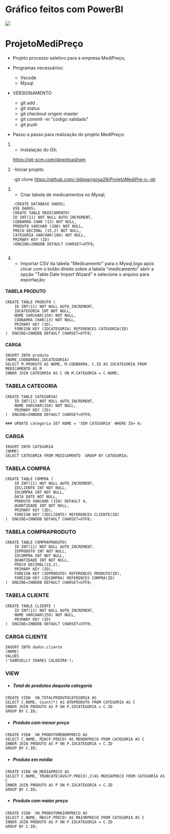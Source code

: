 # Gráfico feitos com PowerBI  
![](https://raw.githubusercontent.com/bibiperigosa28/ProjetoMediPre-o-/main/imagem/powerbi.jpeg)
# ProjetoMediPreço
- Projeto processo seletivo para a empresa MediPreço;
- Programas necessários:
    - Vscode
    - Mysql
- VERSIONAMENTO
    - git add .
    - git status 
    - git checkout origem master
    - git commit -m "codigo validado"
    - git push  

- Passo a passo para realização do projeto MediPreço:

1. - Instalação do Git;
	
	https://git-scm.com/download/win
	     

2. -Iniciar projeto 
    
    -git clone https://github.com/-bibiperigosa28/ProjetoMediPre-o-.git
    

3. - Criar tabela de medicamentos no Mysql;
    ```
    -CREATE DATABASE DADOS;
    USE DADOS;
    CREATE TABLE MEDICAMENTO(
    ID INT(11) NOT NULL AUTO_INCREMENT,
    CODBARRA CHAR (13) NOT NULL,
    PRODUTO VARCHAR (100) NOT NULL,
    PRECO DECIMAL (15,2) NOT NULL,
    CATEGORIA VARCHAR(100) NOT NULL,
    PRIMARY KEY (ID)
    )ENGINE=INNODB DEFAULT CHARSET=UTF8;
    

4. - Importar CSV da tabela "Medicamento" para o Mysql,logo após clicar com o botão direito sobre a tabela "medicamento" abrir a opção "Table Date Import Wizard" e selecione o arquivo para exportação;


#### TABELA PRODUTO
```
CREATE TABLE PRODUTO (
    ID INT(11) NOT NULL AUTO_INCREMENT,
    IDCATEGORIA INT NOT NULL,
    NOME VARCHAR(150) NOT NULL,
    CODBARRA CHAR(13) NOT NULL,
    PRIMARY KEY (ID),
    FOREIGN KEY (IDCATEGORIA) REFERENCES CATEGORIA(ID)
)  ENGINE=INNODB DEFAULT CHARSET=UTF8;
```

#### CARGA 
```
INSERT INTO produto
(NOME,CODBARRAS,IDCATEGORIA)
SELECT M.PRODUTO AS NOME, M.CODBARRA, C.ID AS IDCATEGORIA FROM MEDICAMENTO AS M
INNER JOIN CATEGORIA AS C ON M.CATEGORIA = C.NOME;

```

### TABELA CATEGORIA
```
CREATE TABLE CATEGORIA(
    ID INT(11) NOT NULL AUTO_INCREMENT,
    NOME VARCHAR(150) NOT NULL,
    PRIMARY KEY (ID)
)  ENGINE=INNODB DEFAULT CHARSET=UTF8;

### UPDATE categoria SET NOME = 'SEM CATEGORIA' WHERE ID= 6;
```
### CARGA
```
INSERT INTO CATEGORIA
(NOME)
SELECT CATEGORIA FROM MEDICAMENTO  GROUP BY CATEGORIA;
```

### TABELA COMPRA
```
CREATE TABLE COMPRA (
    ID INT(11) NOT NULL AUTO_INCREMENT,
    IDCLIENTE INT NOT NULL,
    IDCOMPRA INT NOT NULL,
    DATA DATE NOT NULL,
    PRODUTO VARCHAR (150) DEFAULT 0,
    QUANTIDADE INT NOT NULL,
    PRIMARY KEY (ID),
    FOREIGN KEY (IDCLIENTE) REFERENCES CLIENTE(ID)
)  ENGINE=INNODB DEFAULT CHARSET=UTF8;
```

### TABELA COMPRAPRODUTO
```
CREATE TABLE COMPRAPRODUTO(
    ID INT(11) NOT NULL AUTO_INCREMENT,
    IDPRODUTO INT NOT NULL,
    IDCOMPRA INT NOT NULL,
    QUANTIDADE INT NOT NULL,
    PRECO DECIMAL(15,2),
    PRIMARY KEY (ID),
	FOREIGN KEY (IDPRODUTO) REFERENCES PRODUTO(ID),
	FOREIGN KEY (IDCOMPRA) REFERENCES COMPRA(ID)
)  ENGINE=INNODB DEFAULT CHARSET=UTF8;
```

### TABELA CLIENTE
```
CREATE TABLE CLIENTE (
    ID INT(11) NOT NULL AUTO_INCREMENT,
    NOME VARCHAR(150) NOT NULL,
    PRIMARY KEY (ID)
)  ENGINE=INNODB DEFAULT CHARSET=UTF8;

```
### CARGA CLIENTE 
```
INSERT INTO dados.cliente
(NOME)
VALUES
('GABRIELLY SOARES CALDEIRA');
```

### VIEW
- ##### Total de produtos daquela categoria
```
CREATE VIEW  VW_TOTALPRODUTOCATEGORIA AS 
SELECT C.NOME, count(*) AS QTDPRODUTO FROM CATEGORIA AS C 
INNER JOIN PRODUTO AS P ON P.IDCATEGORIA = C.ID
GROUP BY C.ID;
```
- ##### Produto com menor preço
```
CREATE VIEW  VW_PRODUTOMENORPRECO AS 
SELECT C.NOME, MIN(P.PRECO) AS MENORPRECO FROM CATEGORIA AS C 
INNER JOIN PRODUTO AS P ON P.IDCATEGORIA = C.ID
GROUP BY C.ID;
```
- ##### Produto em média 
```
CREATE VIEW VW_MEDIAPRECO AS 
SELECT C.NOME, TRUNCATE(AVG(P.PRECO),2)AS MEDIAPRECO FROM CATEGORIA AS C 
INNER JOIN PRODUTO AS P ON P.IDCATEGORIA = C.ID
GROUP BY C.ID;
```
- ##### Produto com maior preço

```
CREATE VIEW  VW_PRODUTOMAIORPRECO AS 
SELECT C.NOME, MAX(P.PRECO) AS MAIORPRECO FROM CATEGORIA AS C 
INNER JOIN PRODUTO AS P ON P.IDCATEGORIA = C.ID
GROUP BY C.ID;
```

